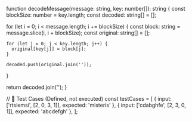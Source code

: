 function decodeMessage(message: string, key: number[]): string {
  const blockSize: number = key.length;
  const decoded: string[] = [];

  for (let i = 0; i < message.length; i += blockSize) {
    const block: string = message.slice(i, i + blockSize);
    const original: string[] = [];

    for (let j = 0; j < key.length; j++) {
      original[key[j]] = block[j];
    }

    decoded.push(original.join(''));
  }

  return decoded.join('');
}

// 🧪 Test Cases (Defined, not executed)
const testCases = [
  { input: ['rtsiemsi', [2, 0, 3, 1]], expected: 'misteris' },
  { input: ['cdabghfe', [2, 3, 0, 1]], expected: 'abcdefgh' },
];

